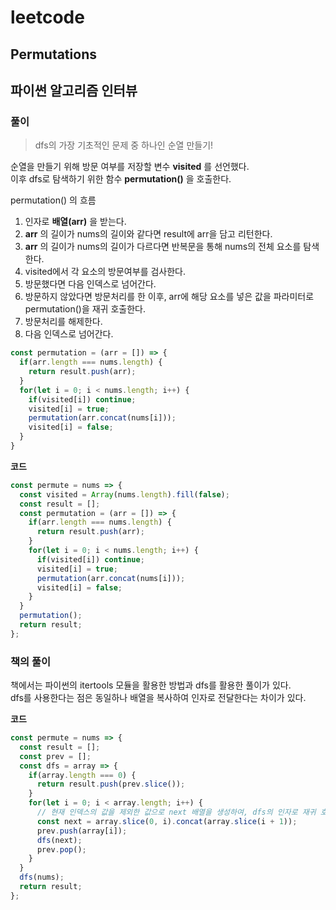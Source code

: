 # leetcode

## Permutations

## 파이썬 알고리즘 인터뷰

### 풀이

> dfs의 가장 기초적인 문제 중 하나인 순열 만들기!

순열을 만들기 위해 방문 여부를 저장할 변수 **visited** 를 선언했다.  
이후 dfs로 탐색하기 위한 함수 **permutation()** 을 호출한다.  

permutation() 의 흐름  
1. 인자로 **배열(arr)** 을 받는다.
2. **arr** 의 길이가 nums의 길이와 같다면 result에 arr을 담고 리턴한다.
3. **arr** 의 길이가 nums의 길이가 다르다면 반복문을 통해 nums의 전체 요소를 탐색한다.
  1. visited에서 각 요소의 방문여부를 검사한다.
  2. 방문했다면 다음 인덱스로 넘어간다.
  3. 방문하지 않았다면 방문처리를 한 이후, arr에 해당 요소를 넣은 값을 파라미터로 permutation()을 재귀 호출한다.
  4. 방문처리를 해제한다. 
  5. 다음 인덱스로 넘어간다.

```javascript
const permutation = (arr = []) => {
  if(arr.length === nums.length) {
    return result.push(arr);
  }
  for(let i = 0; i < nums.length; i++) {
    if(visited[i]) continue;
    visited[i] = true;
    permutation(arr.concat(nums[i]));
    visited[i] = false;
  }
}
```

**코드**

```javascript
const permute = nums => {
  const visited = Array(nums.length).fill(false);
  const result = [];
  const permutation = (arr = []) => {
    if(arr.length === nums.length) {
      return result.push(arr);
    }
    for(let i = 0; i < nums.length; i++) {
      if(visited[i]) continue;
      visited[i] = true;
      permutation(arr.concat(nums[i]));
      visited[i] = false;
    }
  }
  permutation();
  return result;
};
```

### 책의 풀이

책에서는 파이썬의 itertools 모듈을 활용한 방법과 dfs를 활용한 풀이가 있다.  
dfs를 사용한다는 점은 동일하나 배열을 복사하여 인자로 전달한다는 차이가 있다.  

**코드**

```javascript
const permute = nums => {
  const result = [];
  const prev = [];
  const dfs = array => {
    if(array.length === 0) {
      return result.push(prev.slice());
    }
    for(let i = 0; i < array.length; i++) {
      // 현재 인덱스의 값을 제외한 값으로 next 배열을 생성하여, dfs의 인자로 재귀 호출한다.
      const next = array.slice(0, i).concat(array.slice(i + 1));
      prev.push(array[i]);
      dfs(next);
      prev.pop();
    }
  }
  dfs(nums);
  return result;
};
```